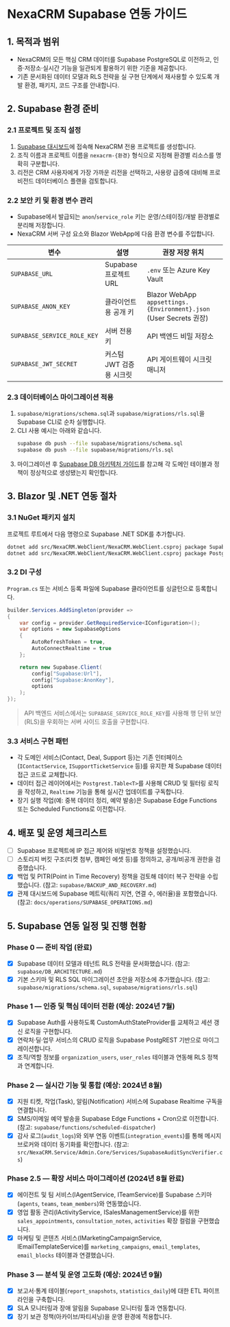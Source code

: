 # NexaCRM Supabase 연동 가이드

## 1. 목적과 범위
- NexaCRM의 모든 핵심 CRM 데이터를 Supabase PostgreSQL로 이전하고, 인증·저장소·실시간 기능을 일관되게 활용하기 위한 기준을 제공합니다.
- 기존 문서화된 데이터 모델과 RLS 전략을 실 구현 단계에서 재사용할 수 있도록 개발 환경, 패키지, 코드 구조를 안내합니다.

## 2. Supabase 환경 준비
### 2.1 프로젝트 및 조직 설정
1. [Supabase 대시보드](https://supabase.com/dashboard)에 접속해 NexaCRM 전용 프로젝트를 생성합니다.
2. 조직 이름과 프로젝트 이름을 `nexacrm-{환경}` 형식으로 지정해 환경별 리소스를 명확히 구분합니다.
3. 리전은 CRM 사용자에게 가장 가까운 리전을 선택하고, 사용량 급증에 대비해 프로 비전드 데이터베이스 플랜을 검토합니다.

### 2.2 보안 키 및 환경 변수 관리
- Supabase에서 발급되는 `anon`/`service_role` 키는 운영/스테이징/개발 환경별로 분리해 저장합니다.
- NexaCRM 서버 구성 요소와 Blazor WebApp에 다음 환경 변수를 주입합니다.

| 변수 | 설명 | 권장 저장 위치 |
| --- | --- | --- |
| `SUPABASE_URL` | Supabase 프로젝트 URL | `.env` 또는 Azure Key Vault |
| `SUPABASE_ANON_KEY` | 클라이언트용 공개 키 | Blazor WebApp `appsettings.{Environment}.json` (User Secrets 권장) |
| `SUPABASE_SERVICE_ROLE_KEY` | 서버 전용 키 | API 백엔드 비밀 저장소 |
| `SUPABASE_JWT_SECRET` | 커스텀 JWT 검증용 시크릿 | API 게이트웨이 시크릿 매니저 |

### 2.3 데이터베이스 마이그레이션 적용
1. `supabase/migrations/schema.sql`과 `supabase/migrations/rls.sql`을 Supabase CLI로 순차 실행합니다.
2. CLI 사용 예시는 아래와 같습니다.
   ```bash
   supabase db push --file supabase/migrations/schema.sql
   supabase db push --file supabase/migrations/rls.sql
   ```
3. 마이그레이션 후 [Supabase DB 아키텍처 가이드](DB_ARCHITECTURE.md)를 참고해 각 도메인 테이블과 정책이 정상적으로 생성됐는지 확인합니다.

## 3. Blazor 및 .NET 연동 절차
### 3.1 NuGet 패키지 설치
프로젝트 루트에서 다음 명령으로 Supabase .NET SDK를 추가합니다.
```bash
dotnet add src/NexaCRM.WebClient/NexaCRM.WebClient.csproj package Supabase
dotnet add src/NexaCRM.WebClient/NexaCRM.WebClient.csproj package Postgrest
```

### 3.2 DI 구성
`Program.cs` 또는 서비스 등록 파일에 Supabase 클라이언트를 싱글턴으로 등록합니다.
```csharp
builder.Services.AddSingleton(provider =>
{
    var config = provider.GetRequiredService<IConfiguration>();
    var options = new SupabaseOptions
    {
        AutoRefreshToken = true,
        AutoConnectRealtime = true
    };

    return new Supabase.Client(
        config["Supabase:Url"],
        config["Supabase:AnonKey"],
        options
    );
});
```
> API 백엔드 서비스에서는 `SUPABASE_SERVICE_ROLE_KEY`를 사용해 행 단위 보안(RLS)을 우회하는 서버 사이드 호출을 구현합니다.

### 3.3 서비스 구현 패턴
- 각 도메인 서비스(Contact, Deal, Support 등)는 기존 인터페이스(`IContactService`, `ISupportTicketService` 등)를 유지한 채 Supabase 데이터 접근 코드로 교체합니다.
- 데이터 접근 레이어에서는 `Postgrest.Table<T>`를 사용해 CRUD 및 필터링 로직을 작성하고, `Realtime` 기능을 통해 실시간 업데이트를 구독합니다.
- 장기 실행 작업(예: 중복 데이터 정리, 예약 발송)은 Supabase Edge Functions 또는 Scheduled Functions로 이전합니다.

## 4. 배포 및 운영 체크리스트
- [ ] Supabase 프로젝트에 IP 접근 제어와 비밀번호 정책을 설정했습니다.
- [ ] 스토리지 버킷 구조(티켓 첨부, 캠페인 에셋 등)를 정의하고, 공개/비공개 권한을 검증했습니다.
- [x] 백업 및 PITR(Point in Time Recovery) 정책을 검토해 데이터 복구 전략을 수립했습니다. (참고: `supabase/BACKUP_AND_RECOVERY.md`)
- [x] 관제 대시보드에 Supabase 메트릭(쿼리 지연, 연결 수, 에러율)을 포함했습니다. (참고: `docs/operations/SUPABASE_OPERATIONS.md`)

## 5. Supabase 연동 일정 및 진행 현황
### Phase 0 — 준비 작업 (완료)
- [x] Supabase 데이터 모델과 테넌트 RLS 전략을 문서화했습니다. (참고: `supabase/DB_ARCHITECTURE.md`)
- [x] 기본 스키마 및 RLS SQL 마이그레이션 초안을 저장소에 추가했습니다. (참고: `supabase/migrations/schema.sql`, `supabase/migrations/rls.sql`)

### Phase 1 — 인증 및 핵심 데이터 전환 (예상: 2024년 7월)
- [x] Supabase Auth를 사용하도록 CustomAuthStateProvider를 교체하고 세션 갱신 로직을 구현합니다.
- [x] 연락처·딜·업무 서비스의 CRUD 로직을 Supabase PostgREST 기반으로 마이그레이션합니다.
- [x] 조직/역할 정보를 `organization_users`, `user_roles` 테이블과 연동해 RLS 정책과 연계합니다.

### Phase 2 — 실시간 기능 및 통합 (예상: 2024년 8월)
- [x] 지원 티켓, 작업(Task), 알림(Notification) 서비스에 Supabase Realtime 구독을 연결합니다.
- [x] SMS/이메일 예약 발송을 Supabase Edge Functions + Cron으로 이전합니다. (참고: `supabase/functions/scheduled-dispatcher`)
- [x] 감사 로그(`audit_logs`)와 외부 연동 이벤트(`integration_events`)를 통해 메시지 브로커와 데이터 동기화를 확인합니다. (참고: `src/NexaCRM.Service/Admin.Core/Services/SupabaseAuditSyncVerifier.cs`)

### Phase 2.5 — 확장 서비스 마이그레이션 (2024년 8월 완료)
- [x] 에이전트 및 팀 서비스(IAgentService, ITeamService)를 Supabase 스키마(`agents`, `teams`, `team_members`)와 연동했습니다.
- [x] 영업 활동 관리(IActivityService, ISalesManagementService)를 위한 `sales_appointments`, `consultation_notes`, `activities` 확장 컬럼을 구현했습니다.
- [x] 마케팅 및 콘텐츠 서비스(IMarketingCampaignService, IEmailTemplateService)를 `marketing_campaigns`, `email_templates`, `email_blocks` 테이블과 연결했습니다.

### Phase 3 — 분석 및 운영 고도화 (예상: 2024년 9월)
- [x] 보고서·통계 테이블(`report_snapshots`, `statistics_daily`)에 대한 ETL 파이프라인을 구축합니다.
- [x] SLA 모니터링과 장애 알림을 Supabase 모니터링 툴과 연동합니다.
- [x] 장기 보관 정책(아카이브/파티셔닝)을 운영 환경에 적용합니다.
